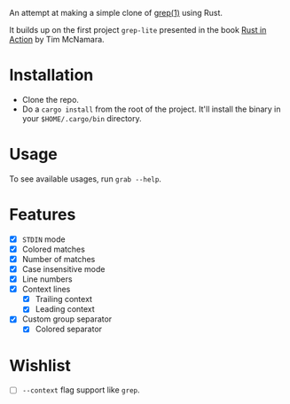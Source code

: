 An attempt at making a simple clone of [grep(1)](https://www.man7.org/linux/man-pages/man1/grep.1.html) using Rust.

It builds up on the first project `grep-lite` presented in the book [Rust in Action](https://www.manning.com/books/rust-in-action) by Tim McNamara.

# Installation
* Clone the repo.
* Do a `cargo install` from the root of the project. It'll install the binary in your `$HOME/.cargo/bin` directory.

# Usage
To see available usages, run `grab --help`.

# Features
 - [x] `STDIN` mode
 - [x] Colored matches
 - [x] Number of matches
 - [x] Case insensitive mode
 - [x] Line numbers
 - [x] Context lines
	 - [x] Trailing context
	 - [x] Leading context
- [x]  Custom group separator
	- [x] Colored separator

# Wishlist
- [ ] `--context` flag support like `grep`.
